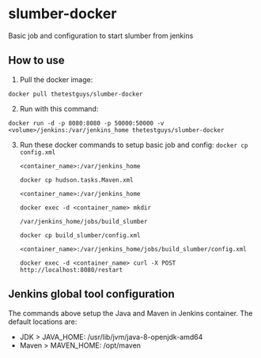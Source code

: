 # slumber-docker
Basic job and configuration to start slumber from jenkins

## How to use
1. Pull the docker image:

  `docker pull thetestguys/slumber-docker`

2. Run with this command:

  `docker run -d -p 8080:8080 -p 50000:50000 -v <volume>/jenkins:/var/jenkins_home thetestguys/slumber-docker`
  
3. Run these docker commands to setup basic job and config:
    `docker cp config.xml`

    `<container_name>:/var/jenkins_home`

    `docker cp hudson.tasks.Maven.xml`

    `<container_name>:/var/jenkins_home`

    `docker exec -d <container_name> mkdir`

    `/var/jenkins_home/jobs/build_slumber`

    `docker cp build_slumber/config.xml`

    `<container_name>:/var/jenkins_home/jobs/build_slumber/config.xml`

    `docker exec -d <container_name> curl -X POST http://localhost:8080/restart`

## Jenkins global tool configuration
The commands above setup the Java and Maven in Jenkins container. The default locations are:
* JDK > JAVA_HOME: /usr/lib/jvm/java-8-openjdk-amd64
* Maven > MAVEN_HOME: /opt/maven
